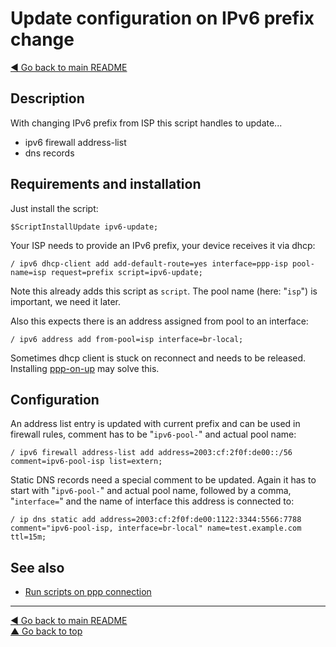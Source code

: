 Update configuration on IPv6 prefix change
==========================================

[◀ Go back to main README](../README.md)

Description
-----------

With changing IPv6 prefix from ISP this script handles to update...

* ipv6 firewall address-list
* dns records

Requirements and installation
-----------------------------

Just install the script:

    $ScriptInstallUpdate ipv6-update;

Your ISP needs to provide an IPv6 prefix, your device receives it via dhcp:

    / ipv6 dhcp-client add add-default-route=yes interface=ppp-isp pool-name=isp request=prefix script=ipv6-update;

Note this already adds this script as `script`. The pool name (here: "`isp`")
is important, we need it later.

Also this expects there is an address assigned from pool to an interface:

    / ipv6 address add from-pool=isp interface=br-local;

Sometimes dhcp client is stuck on reconnect and needs to be released.
Installing [ppp-on-up](ppp-on-up.md) may solve this.

Configuration
-------------

An address list entry is updated with current prefix and can be used in
firewall rules, comment has to be "`ipv6-pool-`" and actual pool name:

    / ipv6 firewall address-list add address=2003:cf:2f0f:de00::/56 comment=ipv6-pool-isp list=extern;

Static DNS records need a special comment to be updated. Again it has to
start with "`ipv6-pool-`" and actual pool name, followed by a comma,
"`interface=`" and the name of interface this address is connected to:

    / ip dns static add address=2003:cf:2f0f:de00:1122:3344:5566:7788 comment="ipv6-pool-isp, interface=br-local" name=test.example.com ttl=15m;

See also
--------

* [Run scripts on ppp connection](ppp-on-up.md)

---
[◀ Go back to main README](../README.md)  
[▲ Go back to top](#top)
